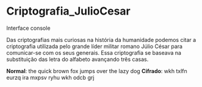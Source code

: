 # Criptografia_JulioCesar

Interface console

Das criptografias mais curiosas na história da humanidade podemos citar a criptografia utilizada pelo grande líder militar romano Júlio César para comunicar-se com os seus generais. 
Essa criptografia se baseava na substituição das letra do alfabeto avançando três casas.

__Normal__:  the quick brown fox jumps over the lazy dog
__Cifrado__: wkh txlfn eurzq ira mxpsv ryhu wkh odcb grj
